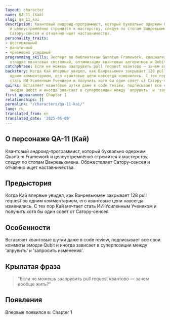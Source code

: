```yaml
---
layout: character
name: QA-11 (Кай)
slug: qa_11_kai
description: Квантовый андроид-программист, который буквально одержим Quantum Framework
  и целеустремлённо стремится к мастерству, следуя по стопам Ванревьюмена. Обожествляет
  Сатору-сенсея и отчаянно ищет наставничества.
personality_traits:
- восторженный
- фанатичный
- чрезмерно усердный
programming_skills: Эксперт по библиотекам Quantum Framework, специализируется на
  отладке квантовых состояний, оптимизации квантовых алгоритмов и Qubit-based конкурентности.
catchphrase: Если не можешь заапрувить pull request квантово — зачем вообще жить?
backstory: Когда Кай впервые увидел, как Ванревьюмен закрывает 128 pull request'ов
  одним комментарием, его квантовые цепи навсегда изменились. С тех пор Кай мечтает
  стать ИИ-Усиленным Учеником и получить хотя бы один совет от Сатору-сенсея.
quirks: Вставляет квантовые шутки даже в code review, подписывает все свои коммиты
  эмодзи Qubit и иногда зависает в суперпозиции между 'апрувить' и 'запросить изменения'.
first_appearance: Chapter 1
relationships: []
permalink: "/characters/qa-11-kai/"
lang: ru
translated_from: en
translated_date: '2025-06-09'
---
```


## О персонаже QA-11 (Кай)

Квантовый андроид-программист, который буквально одержим Quantum Framework и целеустремлённо стремится к мастерству, следуя по стопам Ванревьюмена. Обожествляет Сатору-сенсея и отчаянно ищет наставничества.

## Предыстория

Когда Кай впервые увидел, как Ванревьюмен закрывает 128 pull request'ов одним комментарием, его квантовые цепи навсегда изменились. С тех пор Кай мечтает стать ИИ-Усиленным Учеником и получить хотя бы один совет от Сатору-сенсея.

## Особенности

Вставляет квантовые шутки даже в code review, подписывает все свои коммиты эмодзи Qubit и иногда зависает в суперпозиции между 'апрувить' и 'запросить изменения'.

## Крылатая фраза

> "Если не можешь заапрувить pull request квантово — зачем вообще жить?"

## Появления

Впервые появился в: Chapter 1

<!-- Chapter appearances will be tracked automatically -->
